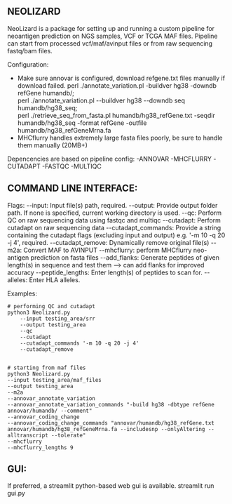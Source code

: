 NEOLIZARD
---------

NeoLizard is a package for setting up and running a custom pipeline for neoantigen prediction on NGS samples, VCF or TCGA MAF files.
Pipeline can start from processed vcf/maf/avinput files or from raw sequencing fastq/bam files.


Configuration:

- Make sure annovar is configured, download refgene.txt files manually if download failed.
    perl ./annotate_variation.pl -buildver hg38 -downdb refGene humandb/;\
    perl ./annotate_variation.pl --buildver hg38 --downdb seq humandb/hg38_seq;\
    perl ./retrieve_seq_from_fasta.pl humandb/hg38_refGene.txt -seqdir humandb/hg38_seq -format refGene -outfile humandb/hg38_refGeneMrna.fa
- MHCflurry handles extremely large fasta files poorly, be sure to handle them manually (20MB+)


Depencencies are based on pipeline config:
    -ANNOVAR
    -MHCFLURRY
    -CUTADAPT
    -FASTQC
    -MULTIQC

COMMAND LINE INTERFACE:
-----------------------

Flags:
    --input: Input file(s) path, required.
    --output: Provide output folder path. If none is specified, current working directory is used.
    --qc: Perform QC on raw sequencing data using fastqc and multiqc
    --cutadapt: Perform cutadapt on raw sequencing data
        --cutadapt_commands: Provide a string containing the cutadapt flags (excluding input and output) e.g. '-m 10 -q 20 -j 4', required.
        --cutadapt_remove: Dynamically remove original file(s)
    --m2a: Convert MAF to AVINPUT
    --mhcflurry: perform MHCflurry neo-antigen prediction on fasta files
        --add_flanks: Generate peptides of given length(s) in sequence and test them --> can add flanks for improved accuracy
        --peptide_lengths: Enter length(s) of peptides to scan for.
        --alleles: Enter HLA alleles.

Examples: 

    # performing QC and cutadapt
    python3 Neolizard.py 
        --input testing_area/srr 
        --output testing_area 
        --qc
        --cutadapt 
        --cutadapt_commands '-m 10 -q 20 -j 4'
        --cutadapt_remove


    # starting from maf files
    python3 Neolizard.py 
    --input testing_area/maf_files 
    --output testing_area 
    --m2a 
    --annovar_annotate_variation 
    --annovar_annotate_variation_commands "-build hg38 -dbtype refGene annovar/humandb/ --comment" 
    --annovar_coding_change 
    --annovar_coding_change_commands "annovar/humandb/hg38_refGene.txt annovar/humandb/hg38_refGeneMrna.fa --includesnp --onlyAltering --alltranscript --tolerate"
    --mhcflurry
    --mhcflurry_lengths 9

GUI:
----

If preferred, a streamlit python-based web gui is available.
    streamlit run gui.py